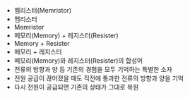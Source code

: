 - 멤리스터(Memristor)
- 멤리스터
- Memristor
- 메모리(Memory) + 레지스터(Resister)
- Memory + Resister
- 메모리 + 레지스터
- 메모리(Memory)와 레지스터(Resister)의 합성어
- 전류의 방향과 양 등 기존의 경험을 모두 기억하는 특별한 소자
- 전원 공급이 끊어졌을 때도 직전에 통과한 전류의 방향과 양을 기억
- 다시 전원이 공급되면 기존의 상태가 그대로 복원